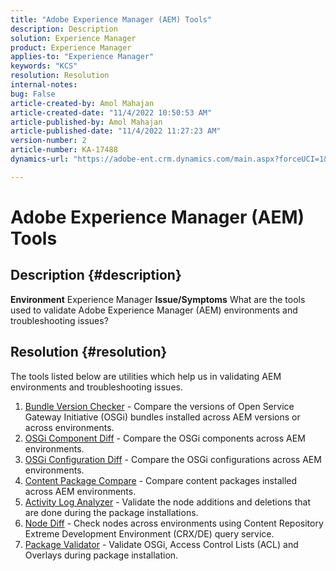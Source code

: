 ```yaml
---
title: "Adobe Experience Manager (AEM) Tools"
description: Description
solution: Experience Manager
product: Experience Manager
applies-to: "Experience Manager"
keywords: "KCS"
resolution: Resolution
internal-notes: 
bug: False
article-created-by: Amol Mahajan
article-created-date: "11/4/2022 10:50:53 AM"
article-published-by: Amol Mahajan
article-published-date: "11/4/2022 11:27:23 AM"
version-number: 2
article-number: KA-17488
dynamics-url: "https://adobe-ent.crm.dynamics.com/main.aspx?forceUCI=1&pagetype=entityrecord&etn=knowledgearticle&id=e87d6a88-2e5c-ed11-9561-6045bd006704"

---
```

# Adobe Experience Manager (AEM) Tools

## Description {#description}

<b>Environment</b>
Experience Manager
<b>Issue/Symptoms</b>
What are the tools used to validate Adobe Experience Manager (AEM) environments and troubleshooting issues?


## Resolution {#resolution}

The tools listed below are utilities which help us in validating AEM environments and troubleshooting issues.<br>
1. [Bundle Version Checker](https://helpx.adobe.com/experience-manager/kb/tools/bundle-version-checker.html) - Compare the versions of Open Service Gateway Initiative (OSGi) bundles installed across AEM versions or across environments.
2. [OSGi Component Diff](https://helpx.adobe.com/experience-manager/kb/tools/osgi-component-diff.html) - Compare the OSGi components across AEM environments.
3. [OSGi Configuration Diff](https://helpx.adobe.com/experience-manager/kb/tools/osgi-configuration-diff.html) - Compare the OSGi configurations across AEM environments.
4. [Content Package Compare](https://helpx.adobe.com/experience-manager/kb/tools/content-package-comparator.html) - Compare content packages installed across AEM environments.
5. [Activity Log Analyzer](https://helpx.adobe.com/experience-manager/kb/tools/activity-log-analyzer.html) - Validate the node additions and deletions that are done during the package installations.
6. [Node Diff](https://helpx.adobe.com/experience-manager/kb/tools/aem-node-diff.html) - Check nodes across environments using Content Repository Extreme Development Environment (CRX/DE) query service.
7. [Package Validator](https://helpx.adobe.com/experience-manager/6-4/sites/administering/using/package-manager.html#ValidatingPackages) - Validate OSGi, Access Control Lists (ACL) and Overlays during package installation.

